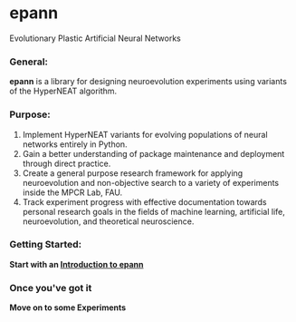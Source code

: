 # epann
Evolutionary Plastic Artificial Neural Networks

### General:

**epann** is a library for designing neuroevolution experiments using variants of the HyperNEAT algorithm. 

### Purpose:
1. Implement HyperNEAT variants for evolving populations of neural networks entirely in Python.
2. Gain a better understanding of package maintenance and deployment through direct practice. 
3. Create a general purpose research framework for applying neuroevolution and non-objective search to a variety of experiments inside the MPCR Lab, FAU.
4. Track experiment progress with effective documentation towards personal research goals in the fields of machine learning, artificial life, neuroevolution, and theoretical neuroscience.

### Getting Started:

**Start with an [Introduction to epann](https://github.com/chadwcarlson/epann/blob/master/epann/docs/getting_started/01introduction.md)**

### Once you've got it

**Move on to some Experiments**
